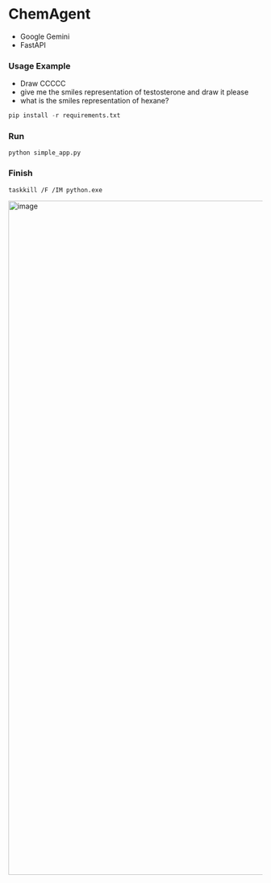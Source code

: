 # ChemAgent

- Google Gemini
- FastAPI


### Usage Example
- Draw CCCCC
- give me the smiles representation of testosterone and draw it please
- what is the smiles representation of hexane?

```python
pip install -r requirements.txt
```

### Run
```
python simple_app.py
```

### Finish
```
taskkill /F /IM python.exe
```



  <img width="1858" height="1335" alt="image" src="https://github.com/user-attachments/assets/4ad39819-40f1-45a7-8a50-c2d6c0d45228" />
